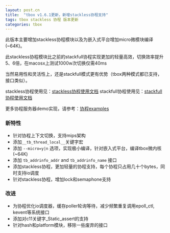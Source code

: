```yaml
---
layout: post.cn
title:  "tbox v1.6.1更新，新增stackless协程支持"
tags: tbox stackless 协程 版本更新
categories: tbox
---
```


此版本主要增加stackless协程模块以及为嵌入式平台增加micro微模块编译(~64K)。

此stackless协程模块比之前的stackfull协程实现更加的轻量高效，切换效率提升5、6倍，在macosx上测试1000w次切换仅需40ms

当然易用性和灵活性上，还是stackfull模式更有优势（tbox两种模式都已支持，接口类似）。

stackless协程使用见：[stackless协程使用文档](cn/2016/12/03/stackless-coroutine/)
stackfull协程使用见：[stackfull协程使用文档](http://tboox.org/cn/2016/10/29/coroutine-switch/)

更多协程服务器demo实现，请参考：[协程examples](https://github.com/waruqi/tbox/tree/master/src/demo/coroutine)

### 新特性

* 针对协程上下文切换，支持mips架构
* 添加`__tb_thread_local__`关键字宏
* 添加 `--micro=y|n` 选项，实现极小编译，针对嵌入式平台，编译tbox微内核(~64K) 
* 添加 `tb_addrinfo_addr` and `tb_addrinfo_name` 接口
* 添加stackless协程，更加轻量的协程支持，每个协程只占用几十个bytes，同时支持io调度
* 针对stackless协程，增加lock和semaphone支持

### 改进

* 为协程优化io调度器，缓存poller轮询等待，减少频繁重复调用epoll_ctl, kevent等系统接口
* 添加对c11关键字_Static_assert的支持
* 针对hash和platform模块，移除一些废弃的接口


